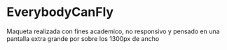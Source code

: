 # EverybodyCanFly

Maqueta realizada con fines academico, no responsivo y pensado en una pantalla extra grande por sobre los 1300px de ancho
